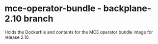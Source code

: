 # mce-operator-bundle - backplane-2.10 branch

Holds the Dockerfile and contents for the MCE operator bundle image for release 2.10.
